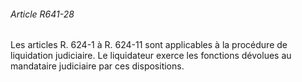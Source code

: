 ###### Article R641-28

Les articles R. 624-1 à R. 624-11 sont applicables à la procédure de liquidation judiciaire. Le liquidateur exerce les fonctions dévolues au mandataire judiciaire par ces dispositions.

